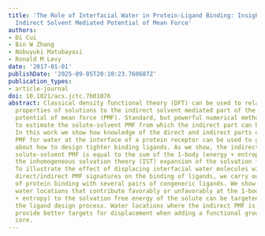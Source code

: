 ```yaml
---
title: 'The Role of Interfacial Water in Protein-Ligand Binding: Insights from the
  Indirect Solvent Mediated Potential of Mean Force'
authors:
- Di Cui
- Bin W Zhang
- Nobuyuki Matubayasi
- Ronald M Levy
date: '2017-01-01'
publishDate: '2025-09-05T20:10:23.760687Z'
publication_types:
- article-journal
doi: 10.1021/acs.jctc.7b01076
abstract: Classical density functional theory (DFT) can be used to relate the thermodynamic
  properties of solutions to the indirect solvent mediated part of the solute-solvent
  potential of mean force (PMF). Standard, but powerful numerical methods can be used
  to estimate the solute-solvent PMF from which the indirect part can be extracted.
  In this work we show how knowledge of the direct and indirect parts of the solute-solvent
  PMF for water at the interface of a protein receptor can be used to gain insights
  about how to design tighter binding ligands. As we show, the indirect part of the
  solute-solvent PMF is equal to the sum of the 1-body (energy + entropy) terms in
  the inhomogeneous solvation theory (IST) expansion of the solvation free energy.
  To illustrate the effect of displacing interfacial water molecules with particular
  direct/indirect PMF signatures on the binding of ligands, we carry out simulations
  of protein binding with several pairs of congeneric ligands. We show that interfacial
  water locations that contribute favorably or unfavorably at the 1-body level (energy
  + entropy) to the solvation free energy of the solute can be targeted as part of
  the ligand design process. Water locations where the indirect PMF is larger in magnitude
  provide better targets for displacement when adding a functional group to a ligand
  core.
---
```


